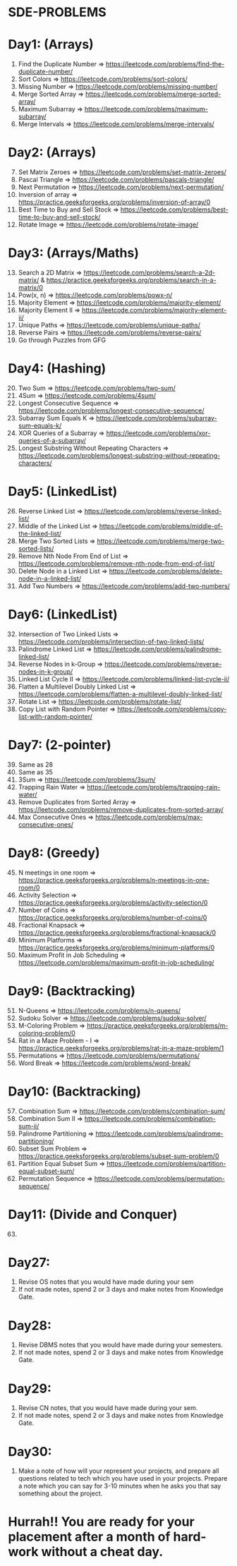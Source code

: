 # SDE-PROBLEMS

# Day1: (Arrays)

1. Find the Duplicate Number => https://leetcode.com/problems/find-the-duplicate-number/
2. Sort Colors => https://leetcode.com/problems/sort-colors/
3. Missing Number => https://leetcode.com/problems/missing-number/
4. Merge Sorted Array => https://leetcode.com/problems/merge-sorted-array/
5. Maximum Subarray => https://leetcode.com/problems/maximum-subarray/
6. Merge Intervals => https://leetcode.com/problems/merge-intervals/

# Day2: (Arrays)

7. Set Matrix Zeroes => https://leetcode.com/problems/set-matrix-zeroes/
8. Pascal Triangle => https://leetcode.com/problems/pascals-triangle/
9. Next Permutation => https://leetcode.com/problems/next-permutation/
10. Inversion of array => https://practice.geeksforgeeks.org/problems/inversion-of-array/0
11. Best Time to Buy and Sell Stock => https://leetcode.com/problems/best-time-to-buy-and-sell-stock/
12. Rotate Image => https://leetcode.com/problems/rotate-image/

# Day3: (Arrays/Maths)

13. Search a 2D Matrix => https://leetcode.com/problems/search-a-2d-matrix/ & https://practice.geeksforgeeks.org/problems/search-in-a-matrix/0
14. Pow(x, n) => https://leetcode.com/problems/powx-n/
15. Majority Element => https://leetcode.com/problems/majority-element/
16. Majority Element II => https://leetcode.com/problems/majority-element-ii/
17. Unique Paths => https://leetcode.com/problems/unique-paths/
18. Reverse Pairs => https://leetcode.com/problems/reverse-pairs/
19. Go through Puzzles from GFG

# Day4: (Hashing)

20. Two Sum => https://leetcode.com/problems/two-sum/
21. 4Sum => https://leetcode.com/problems/4sum/
22. Longest Consecutive Sequence => https://leetcode.com/problems/longest-consecutive-sequence/
23. Subarray Sum Equals K => https://leetcode.com/problems/subarray-sum-equals-k/
24. XOR Queries of a Subarray => https://leetcode.com/problems/xor-queries-of-a-subarray/
25. Longest Substring Without Repeating Characters => https://leetcode.com/problems/longest-substring-without-repeating-characters/

# Day5: (LinkedList)

26. Reverse Linked List => https://leetcode.com/problems/reverse-linked-list/
27. Middle of the Linked List => https://leetcode.com/problems/middle-of-the-linked-list/
28. Merge Two Sorted Lists => https://leetcode.com/problems/merge-two-sorted-lists/
29. Remove Nth Node From End of List => https://leetcode.com/problems/remove-nth-node-from-end-of-list/
30. Delete Node in a Linked List => https://leetcode.com/problems/delete-node-in-a-linked-list/
31. Add Two Numbers => https://leetcode.com/problems/add-two-numbers/

# Day6: (LinkedList)

32. Intersection of Two Linked Lists => https://leetcode.com/problems/intersection-of-two-linked-lists/
33. Palindrome Linked List => https://leetcode.com/problems/palindrome-linked-list/
34. Reverse Nodes in k-Group => https://leetcode.com/problems/reverse-nodes-in-k-group/
35. Linked List Cycle II => https://leetcode.com/problems/linked-list-cycle-ii/
36. Flatten a Multilevel Doubly Linked List => https://leetcode.com/problems/flatten-a-multilevel-doubly-linked-list/
37. Rotate List => https://leetcode.com/problems/rotate-list/
38. Copy List with Random Pointer => https://leetcode.com/problems/copy-list-with-random-pointer/

# Day7: (2-pointer) 

39. Same as 28
40. Same as 35
41. 3Sum => https://leetcode.com/problems/3sum/
42. Trapping Rain Water => https://leetcode.com/problems/trapping-rain-water/
43. Remove Duplicates from Sorted Array => https://leetcode.com/problems/remove-duplicates-from-sorted-array/
44. Max Consecutive Ones => https://leetcode.com/problems/max-consecutive-ones/

# Day8: (Greedy) 

45. N meetings in one room => https://practice.geeksforgeeks.org/problems/n-meetings-in-one-room/0
46. Activity Selection => https://practice.geeksforgeeks.org/problems/activity-selection/0
47. Number of Coins => https://practice.geeksforgeeks.org/problems/number-of-coins/0
48. Fractional Knapsack => https://practice.geeksforgeeks.org/problems/fractional-knapsack/0
49. Minimum Platforms => https://practice.geeksforgeeks.org/problems/minimum-platforms/0
50. Maximum Profit in Job Scheduling => https://leetcode.com/problems/maximum-profit-in-job-scheduling/

# Day9: (Backtracking)

51. N-Queens => https://leetcode.com/problems/n-queens/
52. Sudoku Solver => https://leetcode.com/problems/sudoku-solver/
53. M-Coloring Problem => https://practice.geeksforgeeks.org/problems/m-coloring-problem/0
54. Rat in a Maze Problem - I => https://practice.geeksforgeeks.org/problems/rat-in-a-maze-problem/1
55. Permutations => https://leetcode.com/problems/permutations/
56. Word Break => https://leetcode.com/problems/word-break/

# Day10: (Backtracking)

57. Combination Sum => https://leetcode.com/problems/combination-sum/
58. Combination Sum II => https://leetcode.com/problems/combination-sum-ii/
59. Palindrome Partitioning => https://leetcode.com/problems/palindrome-partitioning/
60. Subset Sum Problem => https://practice.geeksforgeeks.org/problems/subset-sum-problem/0
61. Partition Equal Subset Sum => https://leetcode.com/problems/partition-equal-subset-sum/
62. Permutation Sequence => https://leetcode.com/problems/permutation-sequence/

# Day11: (Divide and Conquer)

63. 























# Day27:

1. Revise OS notes that you would have made during your sem
2. If not made notes, spend 2 or 3 days and make notes from Knowledge Gate.

# Day28:

1. Revise DBMS notes that you would have made during your semesters.
2. If not made notes, spend 2 or 3 days and make notes from Knowledge Gate.

# Day29:

1. Revise CN notes, that you would have made during your sem.
2. If not made notes, spend 2 or 3 days and make notes from Knowledge Gate.

# Day30:

1. Make a note of how will your represent your projects, and prepare all questions
related to tech which you have used in your projects. Prepare a note which you can
say for 3-10 minutes when he asks you that say something about the project.

# Hurrah!! You are ready for your placement after a month of hard-work without a cheat day.




